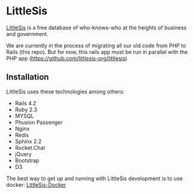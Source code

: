LittleSis
======

[LittleSis](https://littlesis.org) is a free database of who-knows-who at the heights of business and government.

We are currently in the process of migrating all our old code from PHP to Rails (this repo). But for now, this rails app must be run in parallel with the PHP app (https://github.com/littlesis-org/littlesis)

Installation
------------

LittleSis uses these technologies among others:
- Rails 4.2
- Ruby 2.3
- MYSQL
- Phusion Passenger
- Nginx
- Redis
- Sphinx 2.2
- Rocket.Chat
- jQuery
- Bootstrap
- D3


The best way to get up and running with LittleSis development is to use docker: [LittleSis-Docker](https://github.com/aepyornis/littlesis-docker)

